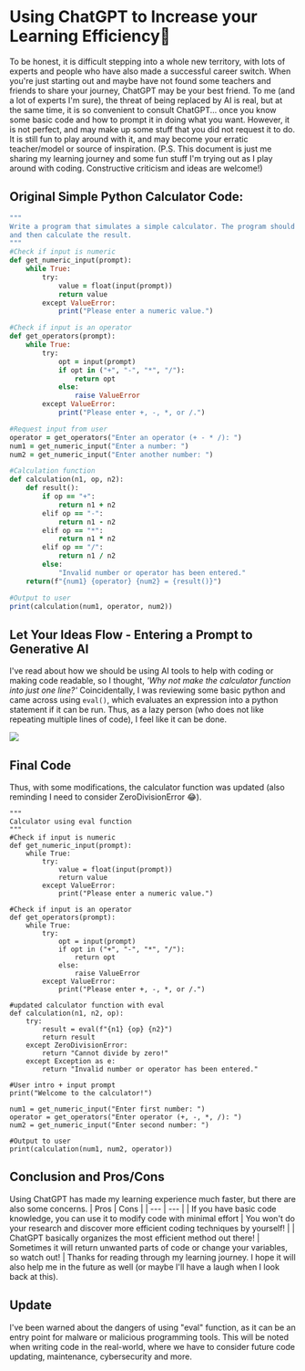 # Using ChatGPT to Increase your Learning Efficiency🌟
To be honest, it is difficult stepping into a whole new territory, with lots of experts and people who have also made a successful career switch. When you're just starting out and maybe have not found some teachers and friends to share your journey, ChatGPT may be your best friend. To me (and a lot of experts I'm sure), the threat of being replaced by AI is real, but at the same time, it is so convenient to consult ChatGPT... once you know some basic code and how to prompt it in doing what you want.
However, it is not perfect, and may make up some stuff that you did not request it to do. It is still fun to play around with it, and may become your erratic teacher/model or source of inspiration.
(P.S. This document is just me sharing my learning journey and some fun stuff I'm trying out as I play around with coding. Constructive criticism and ideas are welcome!)

## Original Simple Python Calculator Code:
```ruby
"""
Write a program that simulates a simple calculator. The program should allow the user to enter two numbers and an operator (e.g., +, -, *, /), 
and then calculate the result.
"""
#Check if input is numeric
def get_numeric_input(prompt):
    while True:
        try:
            value = float(input(prompt))
            return value
        except ValueError:
            print("Please enter a numeric value.")

#Check if input is an operator
def get_operators(prompt):
    while True:
        try:
            opt = input(prompt)
            if opt in ("+", "-", "*", "/"):
                return opt
            else:
                raise ValueError
        except ValueError:
            print("Please enter +, -, *, or /.")

#Request input from user
operator = get_operators("Enter an operator (+ - * /): ")
num1 = get_numeric_input("Enter a number: ")
num2 = get_numeric_input("Enter another number: ")

#Calculation function
def calculation(n1, op, n2):
    def result():
        if op == "+":
            return n1 + n2
        elif op == "-":
            return n1 - n2
        elif op == "*":
            return n1 * n2
        elif op == "/":
            return n1 / n2
        else:
            "Invalid number or operator has been entered."
    return(f"{num1} {operator} {num2} = {result()}")

#Output to user
print(calculation(num1, operator, num2))
```

## Let Your Ideas Flow - Entering a Prompt to Generative AI
I've read about how we should be using AI tools to help with coding or making code readable, so I thought,
_'Why not make the calculator function into just one line?'_
Coincidentally, I was reviewing some basic python and came across using  ```eval()```, which evaluates an expression into a python statement if it can be run. Thus, as a lazy person (who does not like repeating multiple lines of code), I feel like it can be done.

<kbd>
<img src="https://github.com/evelee9393/evelee9393/assets/166385908/2a4ad4da-53c6-4c00-975a-cbd58f23b648"/>
</kbd>

## Final Code
Thus, with some modifications, the calculator function was updated (also reminding I need to consider ZeroDivisionError 😂).
```
"""
Calculator using eval function
"""
#Check if input is numeric
def get_numeric_input(prompt):
    while True:
        try:
            value = float(input(prompt))
            return value
        except ValueError:
            print("Please enter a numeric value.")

#Check if input is an operator
def get_operators(prompt):
    while True:
        try:
            opt = input(prompt)
            if opt in ("+", "-", "*", "/"):
                return opt
            else:
                raise ValueError
        except ValueError:
            print("Please enter +, -, *, or /.")

#updated calculator function with eval
def calculation(n1, n2, op):
    try:
        result = eval(f"{n1} {op} {n2}")
        return result
    except ZeroDivisionError:
        return "Cannot divide by zero!"
    except Exception as e:
        return "Invalid number or operator has been entered."

#User intro + input prompt
print("Welcome to the calculator!")

num1 = get_numeric_input("Enter first number: ")
operator = get_operators("Enter operator (+, -, *, /): ")
num2 = get_numeric_input("Enter second number: ")
    
#Output to user
print(calculation(num1, num2, operator))
```

## Conclusion and Pros/Cons
Using ChatGPT has made my learning experience much faster, but there are also some concerns.
| Pros | Cons |
| --- | --- |
| If you have basic code knowledge, you can use it to modify code with minimal effort | You won't do your research and discover more efficient coding techniques by yourself! |
| ChatGPT basically organizes the most efficient method out there! | Sometimes it will return unwanted parts of code or change your variables, so watch out! |
Thanks for reading through my learning journey. I hope it will also help me in the future as well (or maybe I'll have a laugh when I look back at this).

## Update
I've been warned about the dangers of using "eval" function, as it can be an entry point for malware or malicious programming tools.
This will be noted when writing code in the real-world, where we have to consider future code updating, maintenance, cybersecurity and more.
